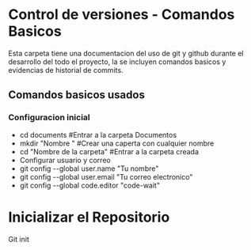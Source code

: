 # Control de versiones - Comandos Basicos

Esta carpeta tiene una documentacion del uso de git y github durante el desarrollo del todo el proyecto, la se incluyen comandos basicos y evidencias de historial de commits.

## Comandos basicos usados
### Configuracion inicial

- cd documents #Entrar a la carpeta Documentos
- mkdir "Nombre " #Crear una caperta con cualquier nombre
- cd "Nombre de la carpeta" #Entrar a la carpeta creada
- Configurar usuario y correo
- git config --global user.name "Tu nombre"
- git config --global user.email "Tu correo electronico"
- git config --global code.editor "code-wait"
# Inicializar el Repositorio
Git init